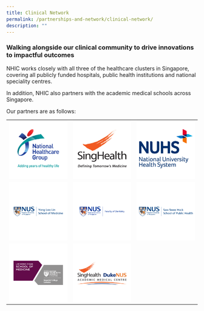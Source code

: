 ```yaml
---
title: Clinical Network
permalink: /partnerships-and-network/clinical-network/
description: ""
---
```

### **Walking alongside our clinical community to drive innovations to impactful outcomes**

NHIC works closely with all three of the healthcare clusters in Singapore, covering all publicly funded hospitals, public health institutions and national speciality centres. 

In addition, NHIC also partners with the academic medical schools across Singapore. 

Our partners are as follows:

<table>
	<tbody>
		<tr>
			<td style="width:33%">
				<a href="https://corp.nhg.com.sg/Pages/default.aspx">
				<img src="/images/Partners%20Icons/Clinical%20Network/clinical%20network%20logos_nhg.png">
				</a>
			</td>
			<td style="width:33%">
				<a href="https://www.singhealth.com.sg/">
				<img src="/images/Partners%20Icons/Clinical%20Network/clinical%20network%20logos_singhealth.png">
				</a>
			</td>
			<td style="width:33%">
				<a href="https://www.nuhs.edu.sg/Pages/Home.aspx">
				<img src="/images/Partners%20Icons/Clinical%20Network/clinical%20network%20logos_nuhs.png">
				</a>
			</td>
		</tr>
		<tr>
			<td style="width:33%">
				<a href="https://medicine.nus.edu.sg/">
				<img src="/images/Partners%20Icons/Clinical%20Network/clinical%20network%20logos_yll.png">
				</a>
			</td>
			<td style="width:33%">
				<a href="https://www.dentistry.nus.edu.sg/">
				<img src="/images/Partners%20Icons/Clinical%20Network/clinical%20network%20logos_dentristry.png">
					</a></td><td style="width:33%">
				<a href="https://sph.nus.edu.sg/">
				<img src="/images/Partners%20Icons/Clinical%20Network/clinical%20network%20logos_sshsps.png">
				</a>
			</td>
		</tr>
		<tr>
			<td style="width:33%">
				<a href="https://www.ntu.edu.sg/medicine">
				<img src="/images/Partners%20Icons/Clinical%20Network/clinical%20network%20logos_lkc.png">
				</a>
			</td>
			<td style="width:33%">
				<a href="https://www.duke-nus.edu.sg/">
				<img src="/images/Partners%20Icons/Clinical%20Network/clinical%20network%20logos_amc.png">
				</a>
			</td>
		</tr>
	</tbody>
</table>